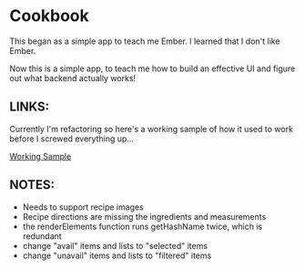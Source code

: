Cookbook
=============

This began as a simple app to teach me Ember. I learned that I don't like Ember.

Now this is a simple app, to teach me how to build an effective UI and figure out what backend actually works!

LINKS:
-----

Currently I'm refactoring so here's a working sample of how it used to work before I screwed everything up...

<a href="http://natehub.net/cookbook" target="_blank">Working Sample</a>


NOTES:
-----

- Needs to support recipe images
- Recipe directions are missing the ingredients and measurements
- the renderElements function runs getHashName twice, which is redundant
- change "avail" items and lists to "selected" items
- change "unavail" items and lists to "filtered" items